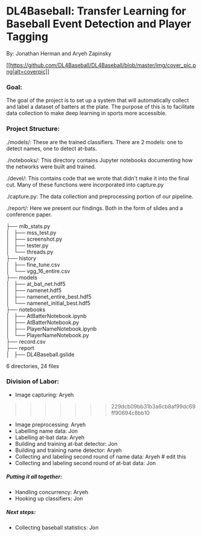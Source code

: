 # DL4Baseball: Transfer Learning for Baseball Event Detection and Player Tagging
By: Jonathan Herman and Aryeh Zapinsky

[[https://github.com/DL4Baseball/DL4Baseball/blob/master/img/cover_pic.png|alt=coverpic]]

### Goal:
The goal of the project is to set up a system that will automatically collect and label a dataset of batters at the plate.
The purpose of this is to facilitate data collection to make deep learning in sports more accessible.

### Project Structure:
./models/: These are the trained classifiers.  There are 2 models: one to detect names, one to detect at-bats.

./notebooks/: This directory contains Jupyter notebooks documenting how the networks were built and trained.

./devel/: This contains code that we wrote that didn't make it into the final cut.  Many of these functions were incorporated into capture.py

./capture.py: The data collection and preprocessing portion of our pipeline.

./report/: Here we present our findings.  Both in the form of slides and a conference paper.

├── mlb_stats.py <br/>
│   ├── mss_test.py <br/>
│   ├── screenshot.py <br/>
│   ├── tester.py <br/>
│   └── threads.py <br/>
├── history <br/>
│   ├── fine_tune.csv <br/>
│   └── vgg_16_entire.csv <br/>
├── models <br/>
│   ├── at_bat_net.hdf5 <br/>
│   ├── namenet.hdf5 <br/>
│   ├── namenet_entire_best.hdf5 <br/>
│   └── namenet_initial_best.hdf5 <br/>
├── notebooks <br/>
│   ├── AtBatterNotebook.ipynb <br/>
│   ├── AtBatterNotebook.py <br/>
│   ├── PlayerNameNotebook.ipynb <br/>
│   └── PlayerNameNotebook.py <br/>
├── record.csv <br/>
├── report <br/>
│   ├── DL4Baseball.gslide <br/>

6 directories, 24 files



### Division of Labor:
- Image capturing: Aryeh
>>>>>>> 229dcb09bb31b3a6cb8af99dc69ff90694c8bb10
- Image preprocessing: Aryeh
- Labelling name data: Jon
- Labelling at-bat data: Aryeh
- Building and training at-bat detector: Jon
- Building and training name detector: Aryeh
- Collecting and labeling second round of name data: Aryeh  # edit this
- Collecting and labeling second round of at-bat data: Jon

##### Putting it all together:
- Handling concurrency: Aryeh
- Hooking up classifiers: Jon

##### Next steps:
- Collecting baseball statistics: Jon
